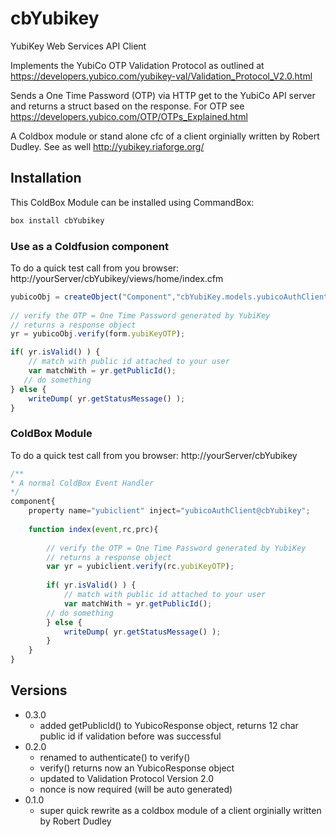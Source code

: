 # cbYubikey
YubiKey Web Services API Client

Implements the YubiCo OTP Validation Protocol as outlined at https://developers.yubico.com/yubikey-val/Validation_Protocol_V2.0.html

Sends a One Time Password (OTP) via HTTP get to the YubiCo API server and returns a struct based on the response. For OTP see https://developers.yubico.com/OTP/OTPs_Explained.html

A Coldbox module or stand alone cfc of a client orginially written by Robert Dudley. See as well http://yubikey.riaforge.org/

## Installation 
This ColdBox Module can be installed using CommandBox:

```bash
box install cbYubikey
```
### Use as a Coldfusion component
To do a quick test call from you browser: http://yourServer/cbYubikey/views/home/index.cfm

```js
yubicoObj = createObject("Component","cbYubiKey.models.yubicoAuthClient").init();
	
// verify the OTP = One Time Password generated by YubiKey
// returns a response object
yr = yubicoObj.verify(form.yubiKeyOTP);

if( yr.isValid() ) {
	// match with public id attached to your user
	var matchWith = yr.getPublicId();
   // do something
} else {
	writeDump( yr.getStatusMessage() );
}

```


### ColdBox Module
To do a quick test call from you browser: http://yourServer/cbYubikey

```js
/**
* A normal ColdBox Event Handler
*/
component{
	property name="yubiclient" inject="yubicoAuthClient@cbYubikey";
	
	function index(event,rc,prc){
			
		// verify the OTP = One Time Password generated by YubiKey
		// returns a response object
		var yr = yubiclient.verify(rc.yubiKeyOTP);
		
		if( yr.isValid() ) {
			// match with public id attached to your user
			var matchWith = yr.getPublicId();		
		// do something
		} else {
			writeDump( yr.getStatusMessage() );
		}
	}
}
```

## Versions
- 0.3.0
  - added getPublicId() to YubicoResponse object, returns 12 char public id if validation before was successful
- 0.2.0 
  - renamed to authenticate() to verify()
  - verify() returns now an YubicoResponse object
  - updated to Validation Protocol Version 2.0
  - nonce is now required (will be auto generated)
- 0.1.0 
  - super quick rewrite as a coldbox module of a client orginially written by Robert Dudley
